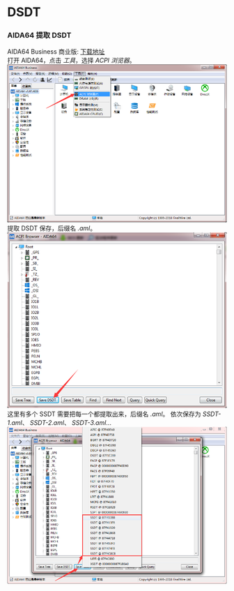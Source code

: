 # DSDT                   
### AIDA64 提取 DSDT           
AIDA64 Business 商业版: [下载地址](aida64.md)            
打开 AIDA64，点击 <i class="code">工具</i>，选择 <i class="code">ACPI 浏览器</i>。          
![](../static/images/wiki/IMG_20180725_223500.png)            
提取 DSDT 保存，后缀名 <i class="code">.aml</i>。              
![](../static/images/wiki/IMG_20180725_223501.png)            
这里有多个 SSDT 需要把每一个都提取出来，后缀名 <i class="code">.aml</i>。 依次保存为 <i class="code">SSDT-1.aml</i>、 <i class="code">SSDT-2.aml</i>、 <i class="code">SSDT-3.aml</i>...                
![](../static/images/wiki/IMG_20180725_223502.png)            